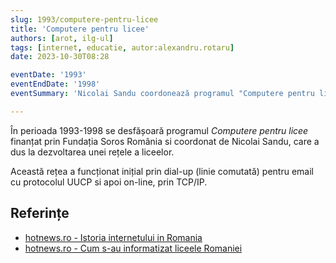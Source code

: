 ```yaml
---
slug: 1993/computere-pentru-licee
title: 'Computere pentru licee'
authors: [arot, ilg-ul]
tags: [internet, educatie, autor:alexandru.rotaru]
date: 2023-10-30T08:28

eventDate: '1993'
eventEndDate: '1998'
eventSummary: 'Nicolai Sandu coordonează programul "Computere pentru licee"'

---
```


În perioada 1993-1998 se desfășoară programul _Computere pentru
licee_ finanțat prin Fundația Soros România si coordonat de Nicolai
Sandu, care a dus la dezvoltarea unei rețele a liceelor.

<!-- truncate -->

Această rețea
a funcționat inițial prin dial-up (linie comutată) pentru email cu
protocolul UUCP si apoi on-line, prin TCP/IP.

## Referințe

- [hotnews.ro - Istoria internetului in Romania](https://economie.hotnews.ro/stiri-20_ani_internet-15969144-istoria-internetului-romania-alexandru-rotaru-nu-pot-spun-inventat-noi-ceva-plus-aici-romania-doar-majoritatea-noutatilor-adoptat-printre-primii.htm)
- [hotnews.ro - Cum s-au informatizat liceele Romaniei](https://economie.hotnews.ro/stiri-20_ani_internet-16073721-cum-informatizat-liceele-romaniei-poveste-finantisti-controversati-multa-munca-glume-despre-romani-unguri.htm)
